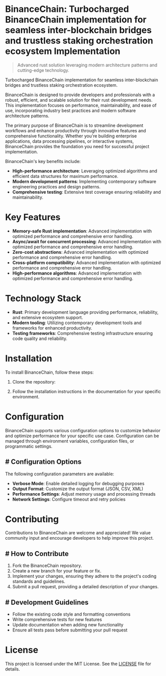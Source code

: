 <!-- fallback_BinanceChain_20250803015503_58526 -->

# BinanceChain: Turbocharged BinanceChain implementation for seamless inter-blockchain bridges and trustless staking orchestration ecosystem Implementation
> Advanced rust solution leveraging modern architecture patterns and cutting-edge technology.

Turbocharged BinanceChain implementation for seamless inter-blockchain bridges and trustless staking orchestration ecosystem.

BinanceChain is designed to provide developers and professionals with a robust, efficient, and scalable solution for their rust development needs. This implementation focuses on performance, maintainability, and ease of use, incorporating industry best practices and modern software architecture patterns.

The primary purpose of BinanceChain is to streamline development workflows and enhance productivity through innovative features and comprehensive functionality. Whether you're building enterprise applications, data processing pipelines, or interactive systems, BinanceChain provides the foundation you need for successful project implementation.

BinanceChain's key benefits include:

* **High-performance architecture**: Leveraging optimized algorithms and efficient data structures for maximum performance.
* **Modern development patterns**: Implementing contemporary software engineering practices and design patterns.
* **Comprehensive testing**: Extensive test coverage ensuring reliability and maintainability.

# Key Features

* **Memory-safe Rust implementation**: Advanced implementation with optimized performance and comprehensive error handling.
* **Async/await for concurrent processing**: Advanced implementation with optimized performance and comprehensive error handling.
* **Zero-cost abstractions**: Advanced implementation with optimized performance and comprehensive error handling.
* **Cross-platform compatibility**: Advanced implementation with optimized performance and comprehensive error handling.
* **High-performance algorithms**: Advanced implementation with optimized performance and comprehensive error handling.

# Technology Stack

* **Rust**: Primary development language providing performance, reliability, and extensive ecosystem support.
* **Modern tooling**: Utilizing contemporary development tools and frameworks for enhanced productivity.
* **Testing frameworks**: Comprehensive testing infrastructure ensuring code quality and reliability.

# Installation

To install BinanceChain, follow these steps:

1. Clone the repository:


2. Follow the installation instructions in the documentation for your specific environment.

# Configuration

BinanceChain supports various configuration options to customize behavior and optimize performance for your specific use case. Configuration can be managed through environment variables, configuration files, or programmatic settings.

## # Configuration Options

The following configuration parameters are available:

* **Verbose Mode**: Enable detailed logging for debugging purposes
* **Output Format**: Customize the output format (JSON, CSV, XML)
* **Performance Settings**: Adjust memory usage and processing threads
* **Network Settings**: Configure timeout and retry policies

# Contributing

Contributions to BinanceChain are welcome and appreciated! We value community input and encourage developers to help improve this project.

## # How to Contribute

1. Fork the BinanceChain repository.
2. Create a new branch for your feature or fix.
3. Implement your changes, ensuring they adhere to the project's coding standards and guidelines.
4. Submit a pull request, providing a detailed description of your changes.

## # Development Guidelines

* Follow the existing code style and formatting conventions
* Write comprehensive tests for new features
* Update documentation when adding new functionality
* Ensure all tests pass before submitting your pull request

# License

This project is licensed under the MIT License. See the [LICENSE](https://github.com/gary111868/BinanceChain/blob/main/LICENSE) file for details.
